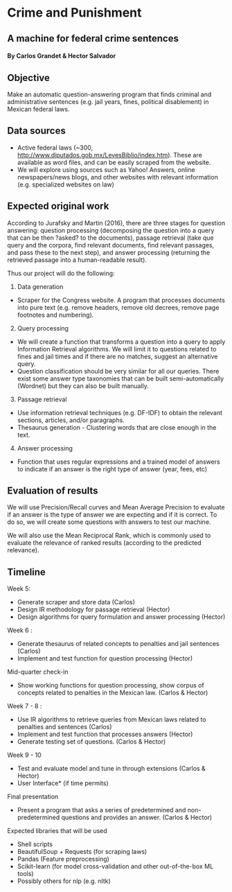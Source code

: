 # Crime and Punishment
## A machine for federal crime sentences
#### By Carlos Grandet & Hector Salvador

## Objective
Make an automatic question-answering program that finds criminal and administrative sentences (e.g. jail years, fines, political disablement) in Mexican federal laws.

## Data sources
- Active federal laws (~300, http://www.diputados.gob.mx/LeyesBiblio/index.htm). These are available as word files, and can be easily scraped from the website.
- We will explore using sources such as Yahoo! Answers, online newspapers/news blogs, and other websites with relevant information (e.g. specialized websites on law) 

## Expected original work
According to Jurafsky and Martin (2016), there are three stages for question answering: question processing (decomposing the question into a query that can be then ?asked? to the documents), passage retrieval (take que query and the corpora, find relevant documents, find relevant passages, and pass these to the next step), and answer processing (returning the retrieved passage into a human-readable result).

Thus our project will do the following:  
1.	Data generation
- Scraper for the Congress website. A program that processes documents into pure text (e.g. remove headers, remove old decrees, remove page footnotes and numbering).

2.	Query processing
- We will create a function that transforms a question into a query to apply Information Retrieval algorithms. We will limit it to questions related to fines and jail times and if there are no matches, suggest an alternative query.
- Question classification should be very similar for all our queries. There exist some answer type taxonomies that can be built semi-automatically (Wordnet) but they can also be built manually. 

3.	Passage retrieval 
- Use information retrieval techniques (e.g. DF-IDF) to obtain the relevant sections, articles, and/or paragraphs. 
- Thesaurus generation - Clustering words that are close enough in the text.

4.	Answer processing 
- Function that uses regular expressions and a trained model of answers to indicate if an answer is the right type of answer (year, fees, etc) 

## Evaluation of results
We will use Precision/Recall curves and Mean Average Precision to evaluate if an answer is the type of answer we are expecting and if it is correct. To do so, we will create some questions with answers to test our machine.

We will also use the Mean Reciprocal Rank, which is commonly used to evaluate the relevance of ranked results (according to the predicted relevance).

## Timeline
Week 5:
- Generate scraper and store data (Carlos)
- Design IR methodology for passage retrieval (Hector)
- Design algorithms for query formulation and answer processing (Hector)

Week 6 : 
- Generate thesaurus of related concepts to penalties and jail sentences (Carlos)
- Implement and test function for question processing (Hector)

Mid-quarter check-in
- Show working functions for question processing, show corpus of concepts related to penalties in the Mexican law. (Carlos & Hector)

Week 7 - 8 :
- Use IR algorithms to retrieve queries from Mexican laws related to penalties and sentences (Carlos)
- Implement and test function that processes answers (Hector)
- Generate testing set of questions. (Carlos & Hector)

Week 9 - 10
- Test and evaluate model and tune in through extensions  (Carlos & Hector)
- User Interface* (if time permits)

Final presentation
- Present a program that asks a series of predetermined and non-predetermined questions and provides an answer. (Carlos & Hector)

Expected libraries that will be used
- Shell scripts
- BeautifulSoup + Requests (for scraping laws)
- Pandas (Feature preprocessing)
- Scikit-learn (for model cross-validation and other out-of-the-box ML tools)
- Possibly others for nlp (e.g. nltk)

